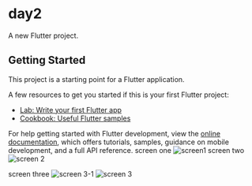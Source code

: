 # day2

A new Flutter project.

## Getting Started

This project is a starting point for a Flutter application.

A few resources to get you started if this is your first Flutter project:

- [Lab: Write your first Flutter app](https://docs.flutter.dev/get-started/codelab)
- [Cookbook: Useful Flutter samples](https://docs.flutter.dev/cookbook)

For help getting started with Flutter development, view the
[online documentation](https://docs.flutter.dev/), which offers tutorials,
samples, guidance on mobile development, and a full API reference.
screen one ![screen1](https://github.com/user-attachments/assets/04188242-71d3-4942-a440-a39637a18a7c)
screen two 
![screen 2](https://github.com/user-attachments/assets/59a36045-4139-4b52-b467-799dc6e86778)

screen three 
![screen 3-1](https://github.com/user-attachments/assets/0de07802-43b2-476f-8abf-b533a25d9c96)
![screen 3](https://github.com/user-attachments/assets/8b0abef3-34f8-4d74-98e7-ce088c1103be)


